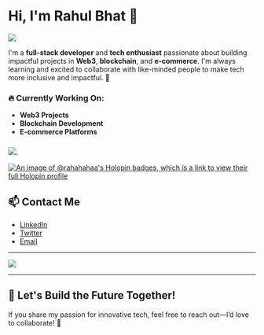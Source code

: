 # Hi, I'm Rahul Bhat 👋

![](https://media0.giphy.com/media/v1.Y2lkPTc5MGI3NjExMnphZDdnZjhsbXg2NGE3YjVpOXozN2poZnY4OXhreGl2aXFrZzl5ZyZlcD12MV9pbnRlcm5hbF9naWZfYnlfaWQmY3Q9Zw/6ib6KPmkeAjDTxMxij/giphy.gif)

I'm a **full-stack developer** and **tech enthusiast** passionate about building impactful projects in **Web3**, **blockchain**, and **e-commerce**. I'm always learning and excited to collaborate with like-minded people to make tech more inclusive and impactful. 🚀

### 🔥 Currently Working On:
- **Web3 Projects**
- **Blockchain Development**
- **E-commerce Platforms**

### 
![](https://media2.giphy.com/media/v1.Y2lkPTc5MGI3NjExODRsaHV5cTA4dmQ1ZzFucWIwY2pseWcwcG4zczNqcG45dG0xdnVkZyZlcD12MV9pbnRlcm5hbF9naWZfYnlfaWQmY3Q9Zw/78XCFBGOlS6keY1Bil/giphy.gif).

[![An image of @rahahahaa's Holopin badges, which is a link to view their full Holopin profile](https://holopin.me/rahahahaa)](https://holopin.io/@rahahahaa)

## 📫 Contact Me
- [LinkedIn](https://linkedin.com/in/rahulbhat06)
- [Twitter](https://x.com/RAHAHAHAA?t=AH_lyEkLLW2RH_eaB-9j2w&s=09)
- [Email](mailto:rahulbhat7169@gmail.com)

---
![](https://media1.giphy.com/media/v1.Y2lkPTc5MGI3NjExcWh0ejBoOTE4d2xzaHVpZDhrODEzY2w2d3d4d2MwMnAzamNldjJzcyZlcD12MV9pbnRlcm5hbF9naWZfYnlfaWQmY3Q9Zw/8m7nAJTYvzNUh54HQm/giphy.gif)

---

## 🌱 Let's Build the Future Together!
If you share my passion for innovative tech, feel free to reach out—I’d love to collaborate! 💬

